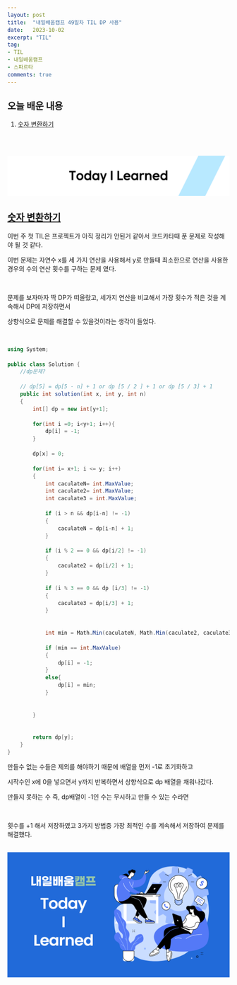 ```yaml
---
layout: post
title:  "내일배움캠프 49일차 TIL DP 사용"
date:   2023-10-02
excerpt: "TIL"
tag:
- TIL
- 내일배움캠프
- 스파르타
comments: true
---
```


## 오늘 배운 내용

1. [숫자 변환하기](https://school.programmers.co.kr/learn/courses/30/lessons/154538)

<br/>
<br/>

![nbcbanner](/assets/img/TILbanner.png)

## [숫자 변환하기](https://school.programmers.co.kr/learn/courses/30/lessons/154538)

이번 주 첫 TIL은 프로젝트가 아직 정리가 안된거 같아서 코드카타때 푼 문제로 작성해야 될 것 같다.

이번 문제는 자연수 x를 세 가지 연산을 사용해서 y로 만들때 최소한으로 연산을 사용한 경우의 수의 연산 횟수를 구하는 문제 였다.

<br/>

문제를 보자마자 딱 DP가 떠올랐고, 세가지 연산을 비교해서 가장 횟수가 적은 것을 계속해서 DP에 저장하면서

상향식으로 문제를 해결할 수 있을것이라는 생각이 들었다.

<br/>

```cs
using System;

public class Solution {
    //dp문제?
    
    // dp[5] = dp[5 - n] + 1 or dp [5 / 2 ] + 1 or dp [5 / 3] + 1
    public int solution(int x, int y, int n) 
    {
        int[] dp = new int[y+1];
        
        for(int i =0; i<y+1; i++){
            dp[i] = -1;
        }
        
        dp[x] = 0;
        
        for(int i= x+1; i <= y; i++)
        {
            int caculateN= int.MaxValue;
            int caculate2= int.MaxValue;
            int caculate3 = int.MaxValue;
            
            if (i > n && dp[i-n] != -1)
            {
                caculateN = dp[i-n] + 1;
            }
            
            if (i % 2 == 0 && dp[i/2] != -1)
            {
                caculate2 = dp[i/2] + 1;
            }
            
            if (i % 3 == 0 && dp [i/3] != -1)
            {
                caculate3 = dp[i/3] + 1;    
            }
                
            
            int min = Math.Min(caculateN, Math.Min(caculate2, caculate3));
            
            if (min == int.MaxValue)
            {
                dp[i] = -1;
            }
            else{
                dp[i] = min;
            }
            
            
        }
        
        
        return dp[y];
    }
}
```

만들수 없는 수들은 제외를 해야하기 때문에 배열을 먼저 -1로 초기화하고

시작수인 x에 0을 넣으면서 y까지 반복하면서 상향식으로 dp 배열을 채워나갔다.

만들지 못하는 수 즉, dp배열이 -1인 수는 무시하고 만들 수 있는 수라면 

<br/>

횟수를 +1 해서 저장하였고 3가지 방법중 가장 최적인 수를 계속해서 저장하여 문제를 해결했다.
<br/>
<br/>

![nbcthumbnail](/assets/img/thumbnail-image.png)